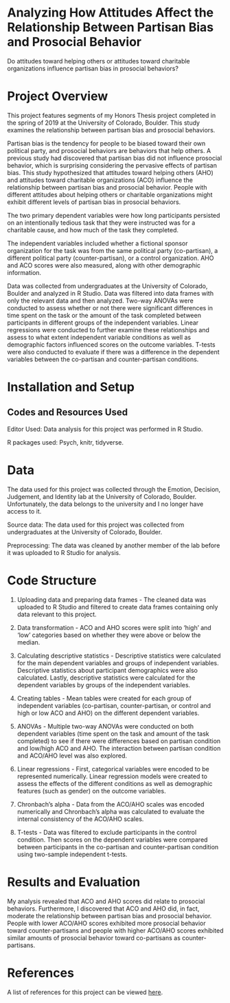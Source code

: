 # Analyzing How Attitudes Affect the Relationship Between Partisan Bias and Prosocial Behavior
Do attitudes toward helping others or attitudes toward charitable organizations influence partisan bias in prosocial behaviors?

# Project Overview
This project features segments of my Honors Thesis project completed in the spring of 2019 at the University of Colorado, Boulder. This study examines the relationship between partisan bias and prosocial behaviors. 

Partisan bias is the tendency for people to be biased toward their own political party, and prosocial behaviors are behaviors that help others. A previous study had discovered that partisan bias did not influence prosocial behavior, which is surprising considering the pervasive effects of partisan bias. This study hypothesized that attitudes toward helping others (AHO) and attitudes toward charitable organizations (ACO) influence the relationship between partisan bias and prosocial behavior. People with different attitudes about helping others or charitable organizations might exhibit different levels of partisan bias in prosocial behaviors. 

The two primary dependent variables were how long participants persisted on an intentionally tedious task that they were instructed was for a charitable cause, and how much of the task they completed. 

The independent variables included whether a fictional sponsor organization for the task was from the same political party (co-partisan), a different political party (counter-partisan), or a control organization. AHO and ACO scores were also measured, along with other demographic information.

Data was collected from undergraduates at the University of Colorado, Boulder and analyzed in R Studio. Data was filtered into data frames with only the relevant data and then analyzed. Two-way ANOVAs were conducted to assess whether or not there were significant differences in time spent on the task or the amount of the task completed between participants in different groups of the independent variables. Linear regressions were conducted to further examine these relationships and assess to what extent independent variable conditions as well as demographic factors influenced scores on the outcome variables. T-tests were also conducted to evaluate if there was a difference in the dependent variables between the co-partisan and counter-partisan conditions.

# Installation and Setup
## Codes and Resources Used
Editor Used: Data analysis for this project was performed in R Studio.

R packages used: Psych, knitr, tidyverse.

# Data
The data used for this project was collected through the Emotion, Decision, Judgement, and Identity lab at the University of Colorado, Boulder. Unfortunately, the data belongs to the university and I no longer have access to it.

Source data: The data used for this project was collected from undergraduates at the University of Colorado, Boulder. 

Preprocessing: The data was cleaned by another member of the lab before it was uploaded to R Studio for analysis. 

# Code Structure
1. Uploading data and preparing data frames - The cleaned data was uploaded to R Studio and filtered to create data frames containing only data relevant to this project.
   
2. Data transformation - ACO and AHO scores were split into ‘high’ and ‘low’ categories based on whether they were above or below the median.
   
3. Calculating descriptive statistics - Descriptive statistics were calculated for the main dependent variables and groups of independent variables. Descriptive statistics about participant demographics were also calculated. Lastly, descriptive statistics were calculated for the dependent variables by groups of the independent variables. 

4. Creating tables - Mean tables were created for each group of independent variables (co-partisan, counter-partisan, or control and high or low ACO and AHO) on the different dependent variables. 

5. ANOVAs - Multiple two-way ANOVAs were conducted on both dependent variables (time spent on the task and amount of the task completed) to see if there were differences based on partisan condition and low/high ACO and AHO. The interaction between partisan condition and ACO/AHO level was also explored. 

6. Linear regressions - First, categorical variables were encoded to be represented numerically. Linear regression models were created to assess the effects of the different conditions as well as demographic features (such as gender) on the outcome variables. 

7. Chronbach’s alpha - Data from the ACO/AHO scales was encoded numerically and Chronbach’s alpha was calculated to evaluate the internal consistency of the ACO/AHO scales. 

8. T-tests - Data was filtered to exclude participants in the control condition. Then scores on the dependent variables were compared between participants in the co-partisan and counter-partisan condition using two-sample independent t-tests.

# Results and Evaluation
My analysis revealed that ACO and AHO scores did relate to prosocial behaviors. Furthermore, I discovered that ACO and AHO did, in fact, moderate the relationship between partisan bias and prosocial behavior. People with lower ACO/AHO scores exhibited more prosocial behavior toward counter-partisans and people with higher ACO/AHO scores exhibited similar amounts of prosocial behavior toward co-partisans as counter-partisans.

# References
A list of references for this project can be viewed [here](References.pdf).

